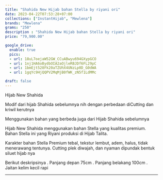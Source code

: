 ```yaml
---
title: "Shahida New Hijab bahan Stella by riyani ori"
date: 2023-04-22T07:53:28+07:00
collections: ["InstantHijab", "Mewlena"]
brands: "Mewlena"
grams: "250"
description : "Shahida New Hijab bahan Stella by riyani ori"
price: "79,900.00"

google_drive:
  enable: true
  pics:
  - url: 18uL7oejaW52GW_CCuABwyu694GXypGCO
  - url: 1nj1HA6oBydbOIA2aOjleRBJDf6FL29pC
  - url: 1bmEjt528Fk20aTZUhX4UNzLp0D_G0dWA
  - url: 1gqYc9HjQQPV2MqMjB0fWK_zN5f1LdMMc

draft: false
---
```


Hijab New Shahida

Modif dari hijab Shahida sebelumnya nih dengan perbedaan diCutting dan kriwil kerutnya

Menggunakan bahan yang berbeda juga dari Hijab Shahida sebelumnya

Hijab New Shahida menggunakan bahan Stella yang kualitas premium. Bahan Stella ini yang Riyani produksi di Hijab Talita.

Karakter bahan Stella Premium tebal, tekstur lembut, adem, halus, tidak menerawang tentunya. Cutting plek diwajah, dan nyaman dipundak bentuk siluet hijab nya

Berikut deskripsinya
. Panjang depan 75cm
. Panjang belakang 100cm
. Jaitan kelim kecil rapi

-------------
     
